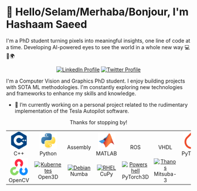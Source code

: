 # :wave: Hello/Selam/Merhaba/Bonjour, I'm Hashaam Saeed




I'm a PhD student turning pixels into meaningful insights, one line of code at a time.
Developing AI-powered eyes to see the world in a whole new way 💻👀🌍

<p align="center">
  <a href="https://www.linkedin.com/in/hashaam94/"><img src="https://img.shields.io/badge/-LinkedIn-blue?style=flat-square&logo=Linkedin&logoColor=white&link=[Add your LinkedIn URL here]" alt="LinkedIn Profile" /></a>
  <a href="https://twitter.com/Syed_M_Hashaam"><img src="https://img.shields.io/badge/-Twitter-blue?style=flat-square&logo=twitter&logoColor=white&link=[Add your Twitter URL here]" alt="Twitter Profile" /></a>
  
</p>

<p align="left">
I'm a Computer Vision and Graphics PhD student. I enjoy building projects with SOTA ML methodologies. I'm constantly exploring new technologies and frameworks to enhance my skills and knowledge. 

<br>
  


- 🔭 I’m currently working on a personal project related to the rudimentary implementation of the Tesla Autopilot software.



<p align="center">
  Thanks for stopping by!
</p>

<table>
  <tr>
    <td align="center" width="96">
      <a href="meaning">
        <img src="https://github.com/devicons/devicon/blob/master/icons/cplusplus/cplusplus-plain.svg" width="48" height="48" alt="C#" />
      </a>
      <br>C++
    </td>
    <td align="center" width="96">
      <a href="of">
        <img src="https://github.com/devicons/devicon/blob/master/icons/python/python-original.svg" width="48" height="48" alt="Python" />
      </a>
      <br>Python
    </td>
    <td align="center" width="96">
            </a>
      <br>Assembly
    </td>
    <td align="center" width="96">
      <a href="is">
        <img src="https://github.com/devicons/devicon/blob/master/icons/matlab/matlab-original.svg" width="48" height="48" alt="Jsonnet" />
      </a>
      <br>MATLAB
    </td>
    <td align="center" width="96">
      </a>
      <br>ROS
    </td>
    <td align="center" width="96">
      </a>
      <br>VHDL
    </td>
    <td align="center" width="96">
      <a href="and" >
        <img src="https://github.com/devicons/devicon/blob/master/icons/pytorch/pytorch-original.svg" width="48" height="48" alt="React" />
      </a>
      <br>PyTorch
    </td>
    <td align="center" width="96">
      <a href="let">
        <img src="https://camo.githubusercontent.com/906e661107a3bc03104ca5d88336d1f4b0e80fdcac65efaf7904041d371c747f/68747470733a2f2f73332e616d617a6f6e6177732e636f6d2f6b657261732e696f2f696d672f6b657261732d6c6f676f2d323031382d6c617267652d313230302e706e67" width="48" height="48" alt="Bootstrap" />
      </a>
      <br>Keras
    </td>
    <td align="center" width="96">
      <a href="go">
        <img src="https://github.com/devicons/devicon/blob/master/icons/numpy/numpy-original.svg" width="48" height="48" alt="Sass" />
      </a>
      <br>NumPy
    </td>
  </tr>
  <tr>
    <td align="center" width="96"> 
      <a href="and" >
        <img src="https://github.com/devicons/devicon/blob/master/icons/opencv/opencv-original.svg" width="48" height="48" alt="Docker" />
      </a>
      <br>OpenCV
    </td>
    <td align="center" width="96">
      <a href="love" >
        <img src="https://raw.githubusercontent.com/isl-org/Open3D/master/docs/_static/open3d_logo_horizontal.png" width="48" height="48" alt="Kubernetes" />
      </a>
      <br>Open3D
    </td>
    <td align="center"  width="96">
      <a href="life">
        <img src="https://avatars.githubusercontent.com/u/1628082?s=200&v=4" width="48" height="48" alt="Debian" />
      </a>
      <br>Numba
    </td>
    <td align="center"  width="96">
      <a href="regardless">
        <img src="https://raw.githubusercontent.com/cupy/cupy/main/docs/image/cupy_logo_1000px.png" width="48" height="48" alt="RHEL" />
      </a>
      <br>CuPy
    </td>
    <td align="center" width="96">
      <a href="of">
        <img src="https://github.com/facebookresearch/pytorch3d/blob/823ab75d27af5904ae58f5d33c0d9a7b8cda237a/website/static/img/pytorch3dfavicon.png" width="48" height="48" alt="Powershell" />
      </a>
      <br>PyTorch3D
    </td>
    <td align="center" width="96">
      <a href="adversity" >
        <img src="https://raw.githubusercontent.com/mitsuba-renderer/mitsuba-data/master/docs/images/banners/banner_01.jpg" width="48" height="48" alt="Thanos" />
      </a>
      <br>Mitsuba-3
    </td>
  </tr>
</table>
